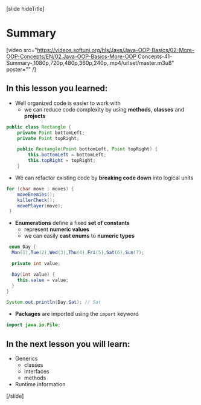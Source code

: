 [slide hideTitle]
# Summary

[video src="https://videos.softuni.org/hls/Java/Java-OOP-Basics/02-More-OOP-Concepts/EN/02.Java-OOP-Basics-More-OOP Concepts-41-Summary-,1080p,720p,480p,360p,240p,.mp4/urlset/master.m3u8" poster="" /]

## In this lesson you learned:

- Well organized code is easier to work with
    - we can reduce code complexity by using **methods**, **classes** and **projects**


```java
public class Rectangle {
    private Point bottomLeft;
    private Point topRight;

    public Rectangle(Point bottomLeft, Point topRight) {
        this.bottomLeft = bottomLeft;
        this.topRight = topRight;
    }
```


- We can refactor existing code by **breaking code down** into logical units


```java
for (char move : moves) {
    moveEnemies();
    killerCheck();
    movePlayer(move);
 }
```

- **Enumerations** define a fixed **set of constants**
    - represent **numeric values**
    - we can easily **cast enums** to **numeric types**


```java 
 enum Day { 
  Mon(1),Tue(2),Wed(3),Thu(4),Fri(5),Sat(6),Sun(7);

  private int value;

  Day(int value) {
    this.value = value;
  }
}

System.out.println(Day.Sat); // Sat
```

- **Packages** are imported using the `import` keyword

```java
import java.io.File;
```

## In the next lesson you will learn:

- Generics
    - classes
    - interfaces
    - methods
- Runtime information

[/slide]
